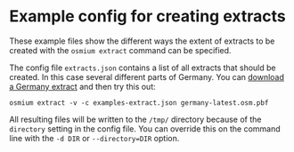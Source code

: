 
# Example config for creating extracts

These example files show the different ways the extent of extracts to be
created with the `osmium extract` command can be specified.

The config file `extracts.json` contains a list of all extracts that should be
created. In this case several different parts of Germany. You can [download a
Germany extract](https://download.geofabrik.de/europe/germany.html) and then try
this out:

    osmium extract -v -c examples-extract.json germany-latest.osm.pbf

All resulting files will be written to the `/tmp/` directory because of the
`directory` setting in the config file. You can override this on the command
line with the `-d DIR` or `--directory=DIR` option.

